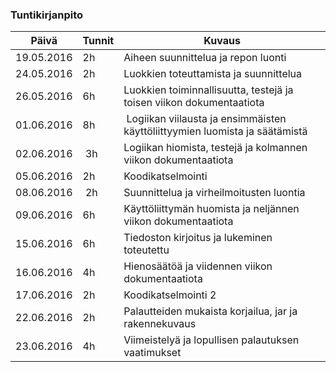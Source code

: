 ### Tuntikirjanpito
Päivä | Tunnit | Kuvaus
--------------- | ----- | ------
19.05.2016 | 2h | Aiheen suunnittelua ja repon luonti
24.05.2016 | 2h | Luokkien toteuttamista ja suunnittelua
26.05.2016 | 6h | Luokkien toiminnallisuutta, testejä ja toisen viikon dokumentaatiota
01.06.2016 | 8h | Logiikan viilausta ja ensimmäisten käyttöliittyymien luomista ja säätämistä
02.06.2016 | 3h | Logiikan hiomista, testejä ja kolmannen viikon dokumentaatiota
05.06.2016 | 2h | Koodikatselmointi
08.06.2016 | 2h | Suunnittelua ja virheilmoitusten luontia
09.06.2016 | 6h | Käyttöliittymän huomista ja neljännen viikon dokumentaatiota
15.06.2016 | 6h | Tiedoston kirjoitus ja lukeminen toteutettu
16.06.2016 | 4h | Hienosäätöä ja viidennen viikon dokumentaatiota
17.06.2016 | 2h | Koodikatselmointi 2
22.06.2016 | 2h | Palautteiden mukaista korjailua, jar ja rakennekuvaus
23.06.2016 | 4h | Viimeistelyä ja lopullisen palautuksen vaatimukset
